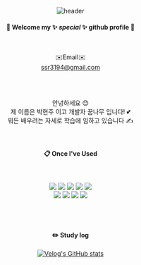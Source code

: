 <div align="center">

![header](https://capsule-render.vercel.app/api?type=waving&&color=gradient&height=150&section=header&text=950112&fontColor=ffffff&fontSize=70&animation=fadeIn&fontAlignY=55)


####  :wave: Welcome my  ✨ _special_ ✨ github profile 💜
   <br/>

   ✉️Email✉️<br/>
   ssr3194@gmail.com


 <br/>
  <br/>


안녕하세요 😊  <br/>
제 이름은 박현주 이고 개발자 꿈나무 입니다! 💕  <br/>
뭐든 배우려는 자세로 학습에 임하고 있습니다 ✍️  <br/>

 <br/>
 


 ####  :clipboard: Once I've Used 


  <br/>
  <br/>
  
<img src="https://img.shields.io/badge/JAVA-007396?style=for-the-badge&logo=Java&logoColor=white">
<img src="https://img.shields.io/badge/JavaScript-F7DF1E?style=for-the-badge&logo=JavaScript&logoColor=white">
<img src="https://img.shields.io/badge/Spring-6DB33F?style=for-the-badge&logo=Spring&logoColor=white">
<img src="https://img.shields.io/badge/HTML5-E34F26?style=for-the-badge&logo=HTML5&logoColor=white">
<img src="https://img.shields.io/badge/CSS3-1572B6?style=for-the-badge&logo=CSS3&logoColor=white"> <br>
<img src="https://img.shields.io/badge/Oracle-F80000?style=for-the-badge&logo=Oracle&logoColor=white"> 
<img src="https://img.shields.io/badge/Eclipse-2C2255?style=for-the-badge&logo=Eclipse%20IDE&logoColor=white">
<img src="https://img.shields.io/badge/github-181717?style=for-the-badge&logo=github&logoColor=white">
<img src="https://img.shields.io/badge/VSCode-007ACC?style=for-the-badge&logo=VisualStudioCode&logoColor=white">
 
   <br/>
   <br/>
   
  <br/>
  <br/>

   #### :pencil2: Study log

[![Velog's GitHub stats](https://velog-readme-stats.vercel.app/api/list?name=ssr3194)](https://velog.io/@ssr3194) 
 

<br/>
  <br/>
  <br/>
  <br/>



<!--
**hunny9512/hunny9512** is a ✨ _special_ ✨ repository because its `README.md` (this file) appears on your GitHub profile.

Here are some ideas to get you started:

- 🔭 I’m currently working on ...
- 🌱 I’m currently learning ...
- 👯 I’m looking to collaborate on ...
- 🤔 I’m looking for help with ...
- 💬 Ask me about ...
- 📫 How to reach me: ...
- 😄 Pronouns: ...
- ⚡ Fun fact: ...
-->


